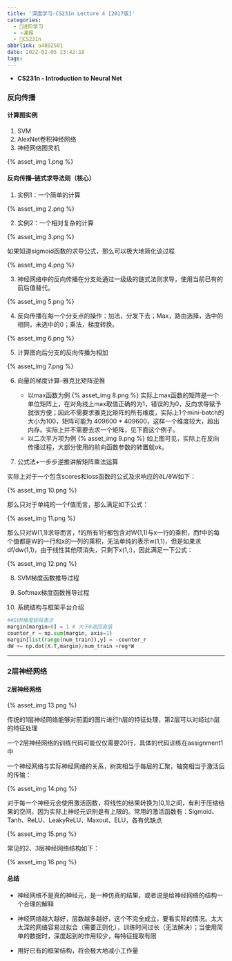 ```yaml
---
title: '深度学习-CS231n Lecture 4 [2017版]'
categories:
  - 🌙进阶学习
  - ⭐课程
  - 💫CS231n
abbrlink: a4802501
date: 2022-02-05 23:42:18
tags:
---
```


- **CS231n - Introduction to Neural Net**

### 反向传播

#### 计算图实例

1. SVM
2. AlexNet卷积神经网络
3. 神经网络图灵机

{% asset_img 1.png %}

<!--more-->

#### 反向传播–链式求导法则（核心）

1. 实例1：一个简单的计算

{% asset_img 2.png %}

2. 实例2：一个相对复杂的计算

{% asset_img 3.png %}

如果知道sigmoid函数的求导公式，那么可以极大地简化该过程

{% asset_img 4.png %}

3. 神经网络中的反向传播在分支处通过一级级的链式法则求导，使用当前已有的前后值替代。

{% asset_img 5.png %}

4. 反向传播在每一个分支点的操作：加法，分发下去；Max，路由选择，选中的相同，未选中的0；乘法，梯度转换。

{% asset_img 6.png %}

5. 计算图向后分支的反向传播为相加

{% asset_img 7.png %}

6. 向量的梯度计算–雅克比矩阵逆推
    - 以max函数为例
    {% asset_img 8.png %}
    实际上max函数的矩阵是一个单位矩阵上，在对角线上max取值正确的为1，错误的为0，反向求导赋予就很方便；因此不需要求雅克比矩阵的所有维度，实际上1个mini-batch的大小为100，矩阵可能为 409600 * 409600，这样一个维度较大，超出内存。实际上并不需要去求一个矩阵，见下面这个例子。
    - 以二次平方项为例
    {% asset_img 9.png %}
    如上图可见，实际上在反向传播过程，大部分使用的前向函数参数的转置就ok。

7. 公式法+一步步逆推讲解矩阵乘法运算

实际上对于一个包含scores和loss函数的公式及求响应的∂L/∂W如下：

{% asset_img 10.png %}

那么只对于单纯的一个f值而言，那么满足如下公式：

{% asset_img 11.png %}

那么只对W(1,1)求导而言，f的所有1行都包含对W(1,1)与x一行的乘积，而f中的每个值都是W的一行和x的一列的乘积，无法单纯的表示w(1,1)，但是如果求df/dw(1,1)，由于线性其他项消失，只剩下x(1,:)，因此满足一下公式：

{% asset_img 12.png %}

8. SVM梯度函数推导过程

9. Softmax梯度函数推导过程

10. 系统结构与框架平台介绍

``` python
##SVM梯度矩阵表示
margin[margin>0] = 1 # 大于0返回真值
counter_r = np.sum(margin, axis=1)
margin[list(range(num_train)),y] = -counter_r
dW += np.dot(X.T,margin)/num_train +reg*W
```

***

### 2层神经网络

#### 2层神经网络

{% asset_img 13.png %}

传统的1层神经网络能够对前面的图片进行h层的特征处理，第2层可以对经过h层的特征处理

一个2层神经网络的训练代码可能仅仅需要20行，具体的代码训练在assignment1中

一个神经网络与实际神经网络的关系，树突相当于每层的汇聚，轴突相当于激活后的传输：

{% asset_img 14.png %}

对于每一个神经元会使用激活函数，将线性的结果转换为[0,1]之间，有利于压缩结果的空间，因为实际上神经元识别是有上限的。常用的激活函数有：Sigmoid、Tanh、ReLU、LeakyReLU、Maxout、ELU，各有优缺点

{% asset_img 15.png %}

常见的2、3层神经网络结构如下：

{% asset_img 16.png %}

#### 总结

- 神经网络不是真的神经元，是一种仿真的结果，或者说是给神经网络的结构一个合理的解释

- 神经网络越大越好，层数越多越好，这个不完全成立，要看实际的情况。太大太深的网络容易过拟合（需要正则化），训练时间过长（无法解决）；当使用简单的数据时，深度起到的作用较少，每特征提取有限

- 用好已有的框架结构，将会极大地减小工作量
